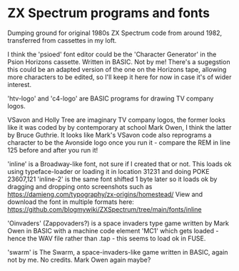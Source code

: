 # ZX Spectrum programs and fonts
Dumping ground for original 1980s ZX Spectrum code from around 1982, transferred from cassettes in my loft.

I think the 'psioed' font editor could be the 'Character Generator' in the Psion Horizons cassette. Written in BASIC. Not by me! There's a sugegstion this could be an adapted version of the one on the Horizons tape, allowing more characters to be edited, so I'll keep it here for now in case it's of wider interest.

'htv-logo' and 'c4-logo' are BASIC programs for drawing TV company logos.

VSavon and Holly Tree are imaginary TV company logos, the former looks like it was coded by by contemporary at school Mark Owen, I think the latter by Bruce Guthrie. It looks like Mark's VSavon code also reprograms a character to be the Avonside logo once you run it - compare the REM in line 125 before and after you run it!

'inline' is a Broadway-like font, not sure if I created that or not. This loads ok using typeface-loader or loading it in location 31231 and doing POKE 23607,121 
'inline-2' is the same font shifted 1 byte later so it loads ok by dragging and dropping onto screenshots such as https://damieng.com/typography/zx-origins/homestead/
View and download the font in multiple formats here: https://github.com/blogmywiki/ZXSpectrum/tree/main/fonts/inline

'Oinvaders' (Zappovaders?) is a space invaders type game written by Mark Owen in BASIC with a machine code element 'MC1' which gets loaded - hence the WAV file rather than .tap - this seems to load ok in FUSE.

'swarm' is The Swarm, a space-invaders-like game written in BASIC, again not by me. No credits. Mark Owen again maybe?
